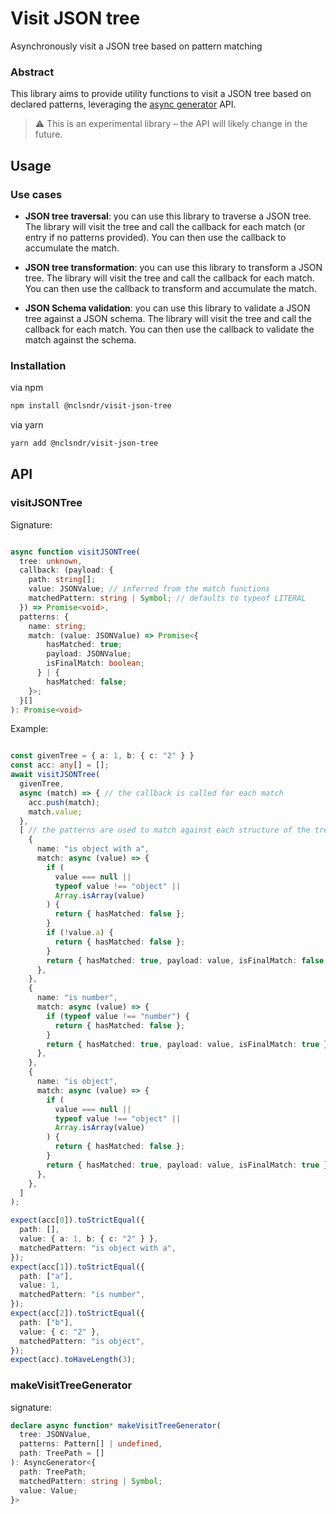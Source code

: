 # Visit JSON tree

Asynchronously visit a JSON tree based on pattern matching

### Abstract

This library aims to provide utility functions to visit a JSON tree based on declared patterns, leveraging the [async generator](https://developer.mozilla.org/en-US/docs/Web/JavaScript/Reference/Global_Objects/AsyncGenerator) API.

> ⚠️ This is an experimental library – the API will likely change in the future.

## Usage

### Use cases

- **JSON tree traversal**: you can use this library to traverse a JSON tree. The library will visit the tree and call the callback for each match (or entry if no patterns provided). You can then use the callback to accumulate the match.

- **JSON tree transformation**: you can use this library to transform a JSON tree. The library will visit the tree and call the callback for each match. You can then use the callback to transform and accumulate the match.

- **JSON Schema validation**: you can use this library to validate a JSON tree against a JSON schema. The library will visit the tree and call the callback for each match. You can then use the callback to validate the match against the schema.

### Installation

via npm
```bash
npm install @nclsndr/visit-json-tree
```
via yarn
```bash
yarn add @nclsndr/visit-json-tree
```


## API

### visitJSONTree

Signature:

```typescript

async function visitJSONTree(
  tree: unknown,
  callback: (payload: {
    path: string[];
    value: JSONValue; // inferred from the match functions
    matchedPattern: string | Symbol; // defaults to typeof LITERAL
  }) => Promise<void>,
  patterns: {
    name: string;
    match: (value: JSONValue) => Promise<{
        hasMatched: true;
        payload: JSONValue;
        isFinalMatch: boolean;
      } | {
        hasMatched: false;
    }>;
  }[]
): Promise<void>
```

Example:

```typescript

const givenTree = { a: 1, b: { c: "2" } }
const acc: any[] = [];
await visitJSONTree(
  givenTree,
  async (match) => { // the callback is called for each match
    acc.push(match);
    match.value;
  },
  [ // the patterns are used to match against each structure of the tree
    {
      name: "is object with a",
      match: async (value) => {
        if (
          value === null ||
          typeof value !== "object" ||
          Array.isArray(value)
        ) {
          return { hasMatched: false };
        }
        if (!value.a) {
          return { hasMatched: false };
        }
        return { hasMatched: true, payload: value, isFinalMatch: false };
      },
    },
    {
      name: "is number",
      match: async (value) => {
        if (typeof value !== "number") {
          return { hasMatched: false };
        }
        return { hasMatched: true, payload: value, isFinalMatch: true };
      },
    },
    {
      name: "is object",
      match: async (value) => {
        if (
          value === null ||
          typeof value !== "object" ||
          Array.isArray(value)
        ) {
          return { hasMatched: false };
        }
        return { hasMatched: true, payload: value, isFinalMatch: true };
      },
    },
  ]
);

expect(acc[0]).toStrictEqual({
  path: [],
  value: { a: 1, b: { c: "2" } },
  matchedPattern: "is object with a",
});
expect(acc[1]).toStrictEqual({
  path: ["a"],
  value: 1,
  matchedPattern: "is number",
});
expect(acc[2]).toStrictEqual({
  path: ["b"],
  value: { c: "2" },
  matchedPattern: "is object",
});
expect(acc).toHaveLength(3);
```

### makeVisitTreeGenerator

signature:

```typescript
declare async function* makeVisitTreeGenerator(
  tree: JSONValue,
  patterns: Pattern[] | undefined,
  path: TreePath = []
): AsyncGenerator<{
  path: TreePath;
  matchedPattern: string | Symbol;
  value: Value;
}>
```
